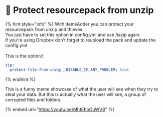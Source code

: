 # 🚨 Protect resourcepack from unzip

{% hint style="info" %}
With ItemsAdder you can protect your resourcepack from unzip and thieves.\
You just have to set this option in config.yml and use /iazip again.\
If you're using Dropbox don't forget to reupload the pack and update the config.yml\
\
This is the option:\


```yaml
zip:
  protect-file-from-unzip__DISABLE_IF_ANY_PROBLEM: true
```
{% endhint %}

This is a funny meme showcase of what the user will see when they try to steal your data. But this is actually what the user will see, a group of corrupted files and folders.

{% embed url="https://youtu.be/MhtEhoOuWV8" %}

